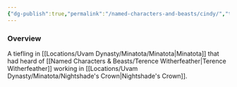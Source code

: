 ```yaml
---
{"dg-publish":true,"permalink":"/named-characters-and-beasts/cindy/","tags":["NPC"],"noteIcon":"","created":"2024-03-24T21:51:35.576+00:00","updated":"2024-12-13T17:33:51.923+00:00"}
---
```



### Overview
A tiefling in [[Locations/Uvam Dynasty/Minatota/Minatota\|Minatota]] that had heard of [[Named Characters & Beasts/Terence Witherfeather\|Terence Witherfeather]] working in [[Locations/Uvam Dynasty/Minatota/Nightshade's Crown\|Nightshade's Crown]].
